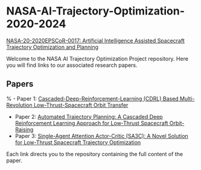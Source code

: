 # NASA-AI-Trajectory-Optimization-2020-2024
[NASA-20-2020EPSCoR-0017: Artificial Intelligence Assisted Spacecraft Trajectory Optimization and Planning](https://people.cs.ksu.edu/~amunir/lab/NASA-SpacecraftTrajectoryOptimizationProject.html)

Welcome to the NASA AI Trajectory Optimization Project repository. Here you will find links to our associated research papers.

## Papers

% - Paper 1: [Cascaded-Deep-Reinforcement-Learning (CDRL) Based Multi-Revolution Low-Thrust-Spacecraft Orbit Transfer](https://github.com/iscaas/NASA-AI-Trajectory-Optimization-2020-2024/tree/main/CDRL-SAC-2Body) 
- Paper 2: [Automated Trajectory Planning: A Cascaded Deep Reinforcement Learning Approach for Low-Thrust Spacecraft Orbit-Raising](https://github.com/iscaas/NASA-AI-Trajectory-Optimization-2020-2024/tree/main/CDRL-SAC-2body%2BCislunar) 
- Paper 3: [Single-Agent Attention Actor-Critic (SA3C): A Novel Solution for Low-Thrust Spacecraft Trajectory Optimization](https://github.com/iscaas/NASA-AI-Trajectory-Optimization-2020-2024/tree/main/SA3C-2body+Cislunar)

Each link directs you to the repository containing the full content of the paper. 
